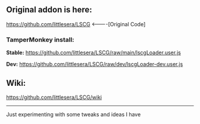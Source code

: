 ## Original addon is here:
https://github.com/littlesera/LSCG <----[Original Code]
### TamperMonkey install:
**Stable:** 
https://github.com/littlesera/LSCG/raw/main/lscgLoader.user.js

**Dev:** 
https://github.com/littlesera/LSCG/raw/dev/lscgLoader-dev.user.js
## Wiki:

https://github.com/littlesera/LSCG/wiki

------------------------------------
Just experimenting with some tweaks and ideas I have

